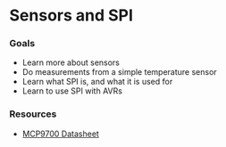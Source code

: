 # Sensors and SPI
### Goals
 - Learn more about sensors
 - Do measurements from a simple temperature sensor
 - Learn what SPI is, and what it is used for
 - Learn to use SPI with AVRs

### Resources
 - [MCP9700 Datasheet](https://no.mouser.com/datasheet/2/268/MCP970X_Family_Data_Sheet_DS20001942-3443103.pdf) 
